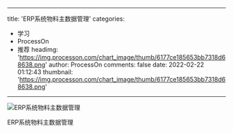 
---
title: 'ERP系统物料主数据管理'
categories: 
 - 学习
 - ProcessOn
 - 推荐
headimg: 'https://img.processon.com/chart_image/thumb/6177ce185653bb7318d68638.png'
author: ProcessOn
comments: false
date: 2022-02-22 01:12:43
thumbnail: 'https://img.processon.com/chart_image/thumb/6177ce185653bb7318d68638.png'
---

<div>   
<img class="thumb" alt="ERP系统物料主数据管理" src="https://img.processon.com/chart_image/thumb/6177ce185653bb7318d68638.png" referrerpolicy="no-referrer">
<p>ERP系统物料主数据管理</p>  
</div>
            